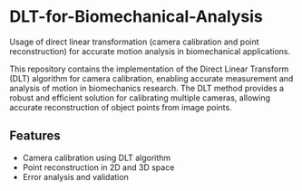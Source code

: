 # DLT-for-Biomechanical-Analysis
Usage of direct linear transformation (camera calibration and point reconstruction) for accurate motion analysis in biomechanical applications.

This repository contains the implementation of the Direct Linear Transform (DLT) algorithm for camera calibration, enabling accurate measurement and analysis of motion in biomechanics research. The DLT method provides a robust and efficient solution for calibrating multiple cameras, allowing accurate reconstruction of object points from image points.

## Features
- Camera calibration using DLT algorithm
- Point reconstruction in 2D and 3D space
- Error analysis and validation

